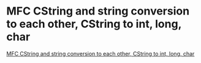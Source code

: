 # MFC CString and string conversion to each other, CString to int, long, char
[MFC CString and string conversion to each other, CString to int, long, char](https://aiwithcloud.com/2022/09/16/mfc_cstring_and_string_conversion_to_each_other_cstring_to_int_long_char/)